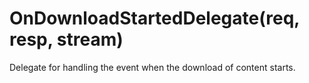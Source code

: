 # OnDownloadStartedDelegate(req, resp, stream)

Delegate for handling the event when the download of content starts. 

